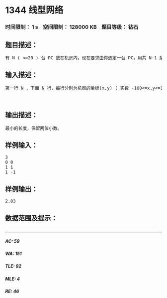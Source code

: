 # 1344 线型网络   
### 时间限制： 1 s&nbsp;&nbsp;&nbsp;&nbsp;空间限制： 128000 KB&nbsp;&nbsp;&nbsp;&nbsp;题目等级： 钻石  
## 题目描述：  

<pre>
有 N ( <=20 ) 台 PC 放在机房内，现在要求由你选定一台 PC，用共 N-1 条网线从这台机器开始一台接一台地依次连接他们，最后接到哪个以及连接的顺序也是由你选定的，为了节省材料，网线都拉直。求最少需要一次性购买多长的网线。（说白了，就是找出 N 的一个排列 P1 P2 P3 ..PN 然后 P1 -> P2 -> P3 -> ... -> PN 找出 |P1P2|+|P2P3|+...+|PN-1PN| 长度的最小值)
</pre>
  
  
## 输入描述：  

<pre>
第一行 N ，下面 N 行，每行分别为机器的坐标(x,y) ( 实数 -100<=x,y<=100 )  
  

</pre>
  
  
## 输出描述：  

<pre>
最小的长度，保留两位小数。
</pre>
  
  
## 样例输入：  

<pre>
3  
0 0  
1 1  
1 -1
</pre>
  
  
## 样例输出：  

<pre>
2.83
</pre>
  
  
## 数据范围及提示：  

<pre>
</pre>
  
  
***  

##### AC: 59  
##### WA: 151  
##### TLE: 92  
##### MLE: 4  
##### RE: 46  
